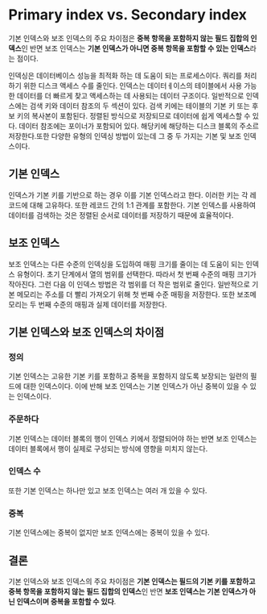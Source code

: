 # Primary index vs. Secondary index

기본 인덱스와 보조 인덱스의 주요 차이점은 **중복 항목을 포함하지 않는 필드 집합의 인덱스**인 반면 보조 인덱스는 **기본 인덱스가 아니면 중복 항목을 포함할 수 있는 인덱스**라는 점이다.

인덱싱은 데이터베이스 성능을 최적화 하는 데 도움이 되는 프로세스이다. 쿼리를 처리하기 위한 디스크 액세스 수를 줄인다. 인덱스는 데이터ㅔ이스의 테이블에서 사용 가능한 데이터를 더 빠르게 찾고 액세스하는 데 사용되는 데이터 구조이다. 일반적으로 인덱스에는 검색 키와 데이터 참조의 두 섹션이 있다. 검색 키에는 테이블의 기본 키 또는 후보 키의 복사본이 포함된다. 정렬된 방식으로 저장되므로 데이터에 쉽게 엑세스할 수 있다. 데이터 참조에는 포이너가 포함되어 있다. 해당키에 해당하는 디스크 블록의 주소르 저장한다.또한 다양한 유형의 인덱싱 방법이 있는데 그 중 두 가지는 기본 및 보조 인덱스이다.

## 기본 인덱스

인덱스가 기본 키를 기반으로 하는 경우 이를 기본 인덱스라고 한다. 이러한 키는 각 레코드에 대해 고유하다. 또한 레코드 간의 1:1 관계를 포함한다. 기본 인덱스를 사용하여 데이터를 검색하는 것은 정렬된 순서로 데이터를 저장하기 때문에 효율적이다.

## 보조 인덱스

보조 인덱스는 다른 수준의 인덱싱을 도입하여 매핑 크기를 줄이는 데 도움이 되는 인덱스 유형이다. 초기 단계에서 열의 범위를 선택한다. 따라서 첫 번째 수준의 매핑 크기가 작아진다. 그런 다음 이 인덱스 방법은 각 범위를 더 작은 범위로 줄인다. 일반적으로 기본 메모리는 주소를 더 빨리 가져오기 위해 첫 번째 수준 매핑을 저장한다. 또한 보조메모리는 두 번째 수준의 매핑과 실제 데이터를 저장한다.

## 기본 인덱스와 보조 인덱스의 차이점

### 정의

기본 인덱스는 고유한 기본 키를 포함하고 중복을 포함하지 않도록 보장되는 일련의 필드에 대한 인덱스이다. 이에 반해 보조 인덱스는 기본 인덱스가 아닌 중복이 있을 수 있는 인덱스이다.

### 주문하다

기본 인덱스는 데이터 블록의 행이 인덱스 키에서 정렬되어야 하는 반면 보조 인덱스는 데이터 블록에서 행이 실제로 구성되는 방식에 영향을 미치지 않는다.

### 인덱스 수

또한 기본 인덱스는 하나만 있고 보조 인덱스는 여러 개 있을 수 있다.

### 중복

기본 인덱스에는 중복이 없지만 보조 인덱스에는 중복이 있을 수 있다.

## 결론

기본 인덱스와 보조 인덱스의 주요 차이점은 **기본 인덱스는 필드의 기본 키를 포함하고 중복 항목을 포함하지 않는 필드 집합의 인덱스**인 반면 **보조 인덱스는 기본 인덱스가 아닌 인덱스이며 중복을 포함할 수 있다**.
